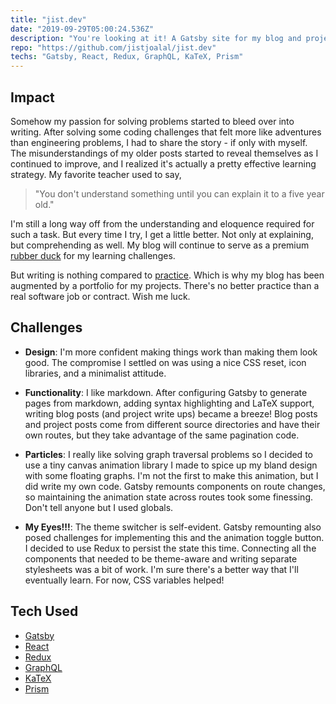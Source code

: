```yaml
---
title: "jist.dev"
date: "2019-09-29T05:00:24.536Z"
description: "You're looking at it! A Gatsby site for my blog and projects."
repo: "https://github.com/jistjoalal/jist.dev"
techs: "Gatsby, React, Redux, GraphQL, KaTeX, Prism"
---
```


## Impact

Somehow my passion for solving problems started to bleed over into writing. After solving some coding challenges that felt more like adventures than engineering problems, I had to share the story - if only with myself. The misunderstandings of my older posts started to reveal themselves as I continued to improve, and I realized it's actually a pretty effective learning strategy. My favorite teacher used to say,

> "You don't understand something until you can explain it to a five year old."

I'm still a long way off from the understanding and eloquence required for such a task. But every time I try, I get a little better. Not only at explaining, but comprehending as well. My blog will continue to serve as a premium [rubber duck](https://rubberduckdebugging.com/) for my learning challenges.

But writing is nothing compared to [practice](/blog/codewars). Which is why my blog has been augmented by a portfolio for my projects. There's no better practice than a real software job or contract. Wish me luck.

## Challenges

- **Design**: I'm more confident making things work than making them look good. The compromise I settled on was using a nice CSS reset, icon libraries, and a minimalist attitude.

- **Functionality**: I like markdown. After configuring Gatsby to generate pages from markdown, adding syntax highlighting and LaTeX support, writing blog posts (and project write ups) became a breeze! Blog posts and project posts come from different source directories and have their own routes, but they take advantage of the same pagination code.

- **Particles**: I really like solving graph traversal problems so I decided to use a tiny canvas animation library I made to spice up my bland design with some floating graphs. I'm not the first to make this animation, but I did write my own code. Gatsby remounts components on route changes, so maintaining the animation state across routes took some finessing. Don't tell anyone but I used globals.

- **My Eyes!!!**: The theme switcher is self-evident. Gatsby remounting also posed challenges for implementing this and the animation toggle button. I decided to use Redux to persist the state this time. Connecting all the components that needed to be theme-aware and writing separate stylesheets was a bit of work. I'm sure there's a better way that I'll eventually learn. For now, CSS variables helped!

## Tech Used

- [Gatsby](https://www.gatsbyjs.org/)
- [React](https://reactjs.org/)
- [Redux](https://redux.js.org/)
- [GraphQL](https://graphql.org/)
- [KaTeX](https://katex.org/)
- [Prism](https://prismjs.com/)

